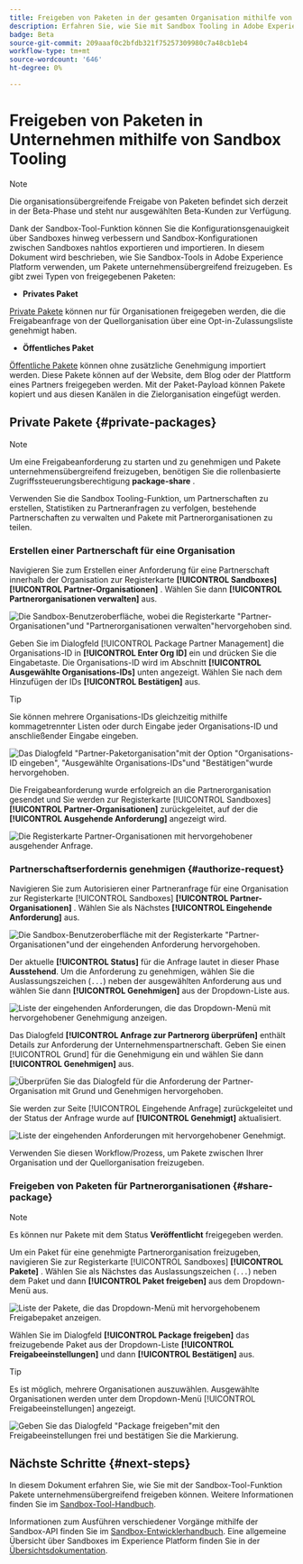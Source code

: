 ```yaml
---
title: Freigeben von Paketen in der gesamten Organisation mithilfe von Sandbox Tooling
description: Erfahren Sie, wie Sie mit Sandbox Tooling in Adobe Experience Platform Pakete unternehmensübergreifend freigeben können.
badge: Beta
source-git-commit: 209aaaf0c2bfdb321f75257309980c7a48cb1eb4
workflow-type: tm+mt
source-wordcount: '646'
ht-degree: 0%

---
```


# Freigeben von Paketen in Unternehmen mithilfe von Sandbox Tooling

>[!NOTE]
>
>Die organisationsübergreifende Freigabe von Paketen befindet sich derzeit in der Beta-Phase und steht nur ausgewählten Beta-Kunden zur Verfügung.

Dank der Sandbox-Tool-Funktion können Sie die Konfigurationsgenauigkeit über Sandboxes hinweg verbessern und Sandbox-Konfigurationen zwischen Sandboxes nahtlos exportieren und importieren. In diesem Dokument wird beschrieben, wie Sie Sandbox-Tools in Adobe Experience Platform verwenden, um Pakete unternehmensübergreifend freizugeben. Es gibt zwei Typen von freigegebenen Paketen:

- **Privates Paket**

[Private Pakete](#private-packages) können nur für Organisationen freigegeben werden, die die Freigabeanfrage von der Quellorganisation über eine Opt-in-Zulassungsliste genehmigt haben.

- **Öffentliches Paket**

[Öffentliche Pakete](./sandbox-tooling.md/#export-and-import-an-entire-sandbox) können ohne zusätzliche Genehmigung importiert werden. Diese Pakete können auf der Website, dem Blog oder der Plattform eines Partners freigegeben werden. Mit der Paket-Payload können Pakete kopiert und aus diesen Kanälen in die Zielorganisation eingefügt werden.

## Private Pakete {#private-packages}

>[!NOTE]
>
>Um eine Freigabeanforderung zu starten und zu genehmigen und Pakete unternehmensübergreifend freizugeben, benötigen Sie die rollenbasierte Zugriffssteuerungsberechtigung **package-share** .

Verwenden Sie die Sandbox Tooling-Funktion, um Partnerschaften zu erstellen, Statistiken zu Partneranfragen zu verfolgen, bestehende Partnerschaften zu verwalten und Pakete mit Partnerorganisationen zu teilen.

### Erstellen einer Partnerschaft für eine Organisation

Navigieren Sie zum Erstellen einer Anforderung für eine Partnerschaft innerhalb der Organisation zur Registerkarte **[!UICONTROL Sandboxes]** **[!UICONTROL Partner-Organisationen]** . Wählen Sie dann **[!UICONTROL Partnerorganisationen verwalten]** aus.

![Die Sandbox-Benutzeroberfläche, wobei die Registerkarte &quot;Partner-Organisationen&quot;und &quot;Partnerorganisationen verwalten&quot;hervorgehoben sind.](../images/ui/sandbox-tooling/private-manage-partner-orgs.png)

Geben Sie im Dialogfeld [!UICONTROL Package Partner Management] die Organisations-ID in **[!UICONTROL Enter Org ID]** ein und drücken Sie die Eingabetaste. Die Organisations-ID wird im Abschnitt **[!UICONTROL Ausgewählte Organisations-IDs]** unten angezeigt. Wählen Sie nach dem Hinzufügen der IDs **[!UICONTROL Bestätigen]** aus.

>[!TIP]
>
>Sie können mehrere Organisations-IDs gleichzeitig mithilfe kommagetrennter Listen oder durch Eingabe jeder Organisations-ID und anschließender Eingabe eingeben.

![Das Dialogfeld &quot;Partner-Paketorganisation&quot;mit der Option &quot;Organisations-ID eingeben&quot;, &quot;Ausgewählte Organisations-IDs&quot;und &quot;Bestätigen&quot;wurde hervorgehoben.](../images/ui/sandbox-tooling/private-enter-org-id.png)

Die Freigabeanforderung wurde erfolgreich an die Partnerorganisation gesendet und Sie werden zur Registerkarte [!UICONTROL Sandboxes] **[!UICONTROL Partner-Organisationen]** zurückgeleitet, auf der die **[!UICONTROL Ausgehende Anforderung]** angezeigt wird.

![Die Registerkarte Partner-Organisationen mit hervorgehobener ausgehender Anfrage.](../images/ui/sandbox-tooling/private-outgoing-request.png)

### Partnerschaftserfordernis genehmigen {#authorize-request}

Navigieren Sie zum Autorisieren einer Partneranfrage für eine Organisation zur Registerkarte [!UICONTROL Sandboxes] **[!UICONTROL Partner-Organisationen]** . Wählen Sie als Nächstes **[!UICONTROL Eingehende Anforderung]** aus.

![Die Sandbox-Benutzeroberfläche mit der Registerkarte &quot;Partner-Organisationen&quot;und der eingehenden Anforderung hervorgehoben.](../images/ui/sandbox-tooling/private-authorise-partner-org.png)

Der aktuelle **[!UICONTROL Status]** für die Anfrage lautet in dieser Phase **Ausstehend**. Um die Anforderung zu genehmigen, wählen Sie die Auslassungszeichen (`...`) neben der ausgewählten Anforderung aus und wählen Sie dann **[!UICONTROL Genehmigen]** aus der Dropdown-Liste aus.

![Liste der eingehenden Anforderungen, die das Dropdown-Menü mit hervorgehobener Genehmigung anzeigen.](../images/ui/sandbox-tooling/private-approve-partner-org.png)

Das Dialogfeld **[!UICONTROL Anfrage zur Partnerorg überprüfen]** enthält Details zur Anforderung der Unternehmenspartnerschaft. Geben Sie einen [!UICONTROL Grund] für die Genehmigung ein und wählen Sie dann **[!UICONTROL Genehmigen]** aus.

![Überprüfen Sie das Dialogfeld für die Anforderung der Partner-Organisation mit Grund und Genehmigen hervorgehoben.](../images/ui/sandbox-tooling/private-approval-partner-org.png)

Sie werden zur Seite [!UICONTROL Eingehende Anfrage] zurückgeleitet und der Status der Anfrage wurde auf **[!UICONTROL Genehmigt]** aktualisiert.

![ Liste der eingehenden Anforderungen mit hervorgehobener Genehmigt.](../images/ui/sandbox-tooling/private-approved-partner-org.png)

Verwenden Sie diesen Workflow/Prozess, um Pakete zwischen Ihrer Organisation und der Quellorganisation freizugeben.

### Freigeben von Paketen für Partnerorganisationen {#share-package}

>[!NOTE]
>
>Es können nur Pakete mit dem Status **Veröffentlicht** freigegeben werden.

Um ein Paket für eine genehmigte Partnerorganisation freizugeben, navigieren Sie zur Registerkarte [!UICONTROL Sandboxes] **[!UICONTROL Pakete]** . Wählen Sie als Nächstes das Auslassungszeichen (`...`) neben dem Paket und dann **[!UICONTROL Paket freigeben]** aus dem Dropdown-Menü aus.

![Liste der Pakete, die das Dropdown-Menü mit hervorgehobenem Freigabepaket anzeigen.](../images/ui/sandbox-tooling/private-share-package.png)

Wählen Sie im Dialogfeld **[!UICONTROL Package freigeben]** das freizugebende Paket aus der Dropdown-Liste **[!UICONTROL Freigabeeinstellungen]** und dann **[!UICONTROL Bestätigen]** aus.

>[!TIP]
>
>Es ist möglich, mehrere Organisationen auszuwählen. Ausgewählte Organisationen werden unter dem Dropdown-Menü [!UICONTROL Freigabeeinstellungen] angezeigt.

![Geben Sie das Dialogfeld &quot;Package freigeben&quot;mit den Freigabeeinstellungen frei und bestätigen Sie die Markierung.](../images/ui/sandbox-tooling/private-share-package-confirm.png)

## Nächste Schritte {#next-steps}

In diesem Dokument erfahren Sie, wie Sie mit der Sandbox-Tool-Funktion Pakete unternehmensübergreifend freigeben können. Weitere Informationen finden Sie im [Sandbox-Tool-Handbuch](../ui/sandbox-tooling.md).

Informationen zum Ausführen verschiedener Vorgänge mithilfe der Sandbox-API finden Sie im [Sandbox-Entwicklerhandbuch](../api/getting-started.md). Eine allgemeine Übersicht über Sandboxes im Experience Platform finden Sie in der [Übersichtsdokumentation](../home.md).

